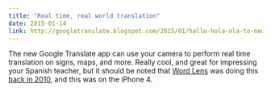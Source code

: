```yaml
---
title: "Real time, real world translation"
date: 2015-01-14
link: http://googletranslate.blogspot.com/2015/01/hallo-hola-ola-to-new-more-powerful_14.html
---
```

 The new Google Translate app can use your camera to perform real time translation on signs, maps, and more. Really cool, and great for impressing your Spanish teacher, but it should be noted that [Word Lens](https://itunes.apple.com/us/app/word-lens/id383463868?mt=8) was doing this [back in 2010](http://www.theguardian.com/technology/blog/2010/dec/20/word-lens-app-translates), and this was on the iPhone 4.
